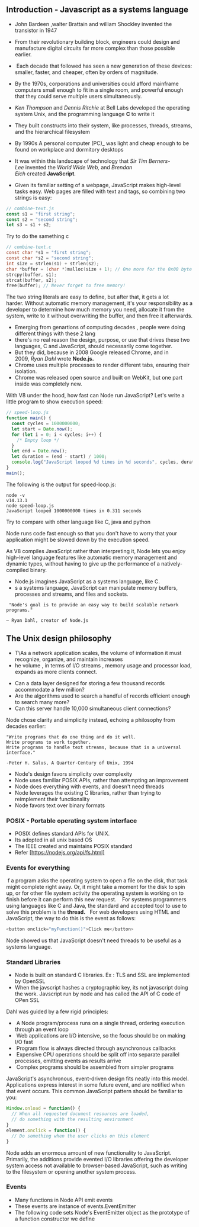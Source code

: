 
## Introduction - Javascript as a systems language

* John Bardeen ,walter Brattain and william Shockley invented the transistor in 1947
* From their revolutionary building block, engineers could design and manufacture digital circuits far more complex than those possible earlier.
*  Each decade that followed has seen a new generation of these devices: smaller, faster, and cheaper, often by orders of magnitude.

* By the 1970s, corporations and universities could afford mainframe computers small enough to fit in a single room, and powerful enough that they could serve multiple users simultaneously.
* _Ken Thompson_ and _Dennis Ritchie_ at Bell Labs developed the operating system Unix, and the programming language **C** to write it
* They built constructs into their system, like processes, threads, streams, and the hierarchical filesystem
* By 1990s A personal computer (PC)_ was light and cheap enough to be found on workplace and dormitory desktops
* It was within this landscape of technology that _Sir Tim Berners-Lee_ invented the _World Wide Web,_ and _Brendan Eich_ created **JavaScript**.
* Given its familiar setting of a webpage, JavaScript makes high-level tasks easy. Web pages are filled with text and tags, so combining two strings is easy:

```javascript
// combine-text.js  
const s1 = "first string";  
const s2 = "second string";  
let s3 = s1 + s2;
```

Try to do the samething c 
```c
// combine-text.c   
const char *s1 = "first string";  
const char *s2 = "second string";  
int size = strlen(s1) + strlen(s2);  
char *buffer = (char *)malloc(size + 1); // One more for the 0x00 byte that terminates strings   
strcpy(buffer, s1);  
strcat(buffer, s2);  
free(buffer); // Never forget to free memory!
```
The two string literals are easy to define, but after that, it gets a lot harder. Without automatic memory management, it's your responsibility as a developer to determine how much memory you need, allocate it from the system, write to it without overwriting the buffer, and then free it afterwards.

* Emerging from genartions of computing decades , people were doing different things with these 2 lang
* there's no real reason the design, purpose, or use that drives these two languages, C and JavaScript, should necessarily come together.
* But they did, because in 2008 Google released Chrome, and in 2009, _Ryan Dahl_ wrote **Node.js.**
* Chrome uses multiple processes to render different tabs, ensuring their isolation.
* Chrome was released open source and built on WebKit, but one part inside was completely new.

With V8 under the hood, how fast can Node run JavaScript? Let's write a little program to show execution speed:

```javascript
// speed-loop.js  
function main() {  
  const cycles = 1000000000;  
  let start = Date.now();  
  for (let i = 0; i < cycles; i++) {  
    /* Empty loop */  
  }  
  let end = Date.now();  
  let duration = (end - start) / 1000;  
  console.log("JavaScript looped %d times in %d seconds", cycles, duration);  
}  
main();

```
The following is the output for speed-loop.js:
```
node -v
v14.13.1
node speed-loop.js
JavaScript looped 1000000000 times in 0.311 seconds

```

Try to compare with other language like C, java and python

Node runs code fast enough so that you don't have to worry that your application might be slowed down by the execution speed.

As V8 compiles JavaScript rather than interpreting it, Node lets you enjoy high-level language features like automatic memory management and dynamic types, without having to give up the performance of a natively-compiled binary.

* Node.js imagines JavaScript as a systems language, like C.
* s a systems language, JavaScript can manipulate memory buffers, processes and streams, and files and sockets.

```
 "Node's goal is to provide an easy way to build scalable network programs."

– Ryan Dahl, creator of Node.js
```

## The Unix design philosophy

* T\As a network application scales, the volume of information it must recognize, organize, and maintain increases
* he volume , in terms of I/O streams , memory usage and processor load, expands as more clients connect.

-   Can a data layer designed for storing a few thousand records accommodate a few million?
-   Are the algorithms used to search a handful of records efficient enough to search many more?
-   Can this server handle 10,000 simultaneous client connections?


Node chose clarity and simplicity instead, echoing a philosophy from decades earlier:

```
"Write programs that do one thing and do it well.  
Write programs to work together.  
Write programs to handle text streams, because that is a universal interface."

-Peter H. Salus, A Quarter-Century of Unix, 1994
```

-   Node's design favors simplicity over complexity
-   Node uses familiar POSIX APIs, rather than attempting an improvement
-   Node does everything with events, and doesn't need threads
-   Node leverages the existing C libraries, rather than trying to reimplement their functionality
-   Node favors text over binary formats

### POSIX - Portable operating system interface

* POSIX defines standard APIs for UNIX.
* Its adopted in all unix based OS
* The IEEE created and maintains POSIX standard
* Refer [https://nodejs.org/api/fs.html] 

### Events for everything

 f a program asks the operating system to open a file on the disk, that task might complete right away. Or, it might take a moment for the disk to spin up, or for other file system activity the operating system is working on to finish before it can perform this new request.
 
 For systems programmers using languages like C and Java, the standard and accepted tool to use to solve this problem is the **thread.**
 
For web developers using HTML and JavaScript, the way to do this is the event as follows:

``` JAvascript
<button onclick="myFunction()">Click me</button>
```

Node showed us that JavaScript doesn't need threads to be useful as a systems language.

###  Standard Libraries
* Node is built on standard C libraries. Ex : TLS and SSL are implemented by OpenSSL
* When the javscript hashes a cryptographic key, its not javascript doing the work. Javscript run by node and has called the API of C code of OPen SSL

Dahl was guided by a few rigid principles:
-    A Node program/process runs on a single thread, ordering execution through an event loop
-    Web applications are I/O intensive, so the focus should be on making I/O fast
-    Program flow is always directed through asynchronous callbacks
-    Expensive CPU operations should be split off into separate parallel processes, emitting events as results arrive
-    Complex programs should be assembled from simpler programs

JavaScript's asynchronous, event-driven design fits neatly into this model. Applications express interest in some future event, and are notified when that event occurs. This common JavaScript pattern should be familiar to you:

```Javascript
Window.onload = function() {  
  // When all requested document resources are loaded,  
  // do something with the resulting environment  
}  
element.onclick = function() {  
  // Do something when the user clicks on this element  
}
```

Node adds an enormous amount of new functionality to JavaScript. Primarily, the additions provide evented I/O libraries offering the developer system access not available to browser-based JavaScript, such as writing to the filesystem or opening another system process.

### Events
 * Many functions in Node API emit events
 * These events are instance of events.EventEmitter
* The following code sets Node's EventEmitter object as the prototype of a function constructor we define